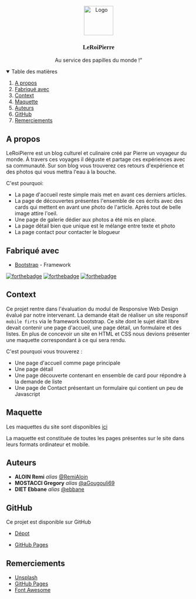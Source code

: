 
<p align="center">
  <a href="https://github.com/othneildrew/Best-README-Template">
    <img src="images/logo.png" alt="Logo" width="80" height="80">
  </a>

  <h3 style="font-family: 'Shadows Into Light', cursive;" align="center">LeRoiPierre</h3>

  <p align="center">
    Au service des papilles du monde !"
</p>


<details open="open">
  <summary>Table des matières</summary>
  <ol>
    <li><a href="#about-the-project">A propos</a></li>
    <li><a href="#made">Fabriqué avec</a></li>
    <li><a href="#getting-started">Context</a></li>
    <li><a href="#maquette">Maquette</a></li>
    <li><a href="#authors">Auteurs</a></li>
    <li><a href="#link">GitHub</a></li>
    <li><a href="#link">Remerciements</a></li>
  </ol>
</details>



## A propos 


LeRoiPierre est un blog culturel et culinaire créé par Pierre un voyageur du monde. À travers ces voyages il déguste et partage ces expériences avec sa communauté. Sur son blog vous trouverez ces retours d'expérience et des photos qui vous mettra l'eau à la bouche.

C'est pourquoi:
* La page d'accueil reste simple mais met en avant ces derniers articles.
* La page de découvertes présentes l'ensemble de ces écrits avec des cards qui mettent en avant une photo de l'article. Après tout de belle image attire l'oeil.
* Une page de galerie dédier aux photos a été mis en place.
* La page détail bien que unique est le mélange entre texte et photo
* La page contact pour contacter le blogueur


## Fabriqué avec

* [Bootstrap](https://getbootstrap.com) - Framework

[![forthebadge](https://forthebadge.com/images/badges/uses-html.svg)](http://forthebadge.com)  [![forthebadge](https://forthebadge.com/images/badges/uses-css.svg)](http://forthebadge.com)  [![forthebadge](https://forthebadge.com/images/badges/made-with-javascript.svg)](http://forthebadge.com) 


## Context

Ce projet rentre dans l'évaluation du modul de Responsive Web Design évalué par notre intervenant. La demande était de réaliser un site responsif `mobile firts` via le framework bootstrap. Ce site dont le sujet était libre devait contenir une page d'accueil, une page détail, un formulaire et des listes. En plus de concevoir un site en HTML et CSS nous devions présenter une maquette correspondant à ce qui sera rendu.

C'est pourquoi vous trouverez :
* Une page d'accueil comme page principale
* Une page détail
* Une page découverte contenant en ensemble de card pour répondre à la demande de liste
* Une page de Contact présentant un formulaire qui contient un peu de Javascript


## Maquette

Les maquettes du site sont disponibles [ici](https://www.figma.com/file/yNU6E18W5NI6YOwxs6Hq04/LeRoiPierre?node-id=0%3A1)

La maquette est constituée de toutes les pages présentes sur le site dans leurs formats ordinateur et mobile. 


## Auteurs

* **ALOIN Remi** _alias_ [@RemiAloin](https://github.com/RemiAloin)
* **MOSTACCI Gregory** _alias_ [@aGougouli69](https://github.com/Gougouli69)
* **DIET Ebbane** _alias_ [@ebbane](https://github.com/ebbane)


## GitHub

Ce projet est disponible sur GitHub

* [Dépot](https://github.com/Gougouli69/YNOVB2_RWD_TP2)

* [GitHub Pages](https://gougouli69.github.io/YNOVB2_RWD_TP2/index.html)


## Remerciements

* [Unsplash](https://unsplash.com/)
* [GitHub Pages](https://pages.github.com)
* [Font Awesome](https://fontawesome.com)



